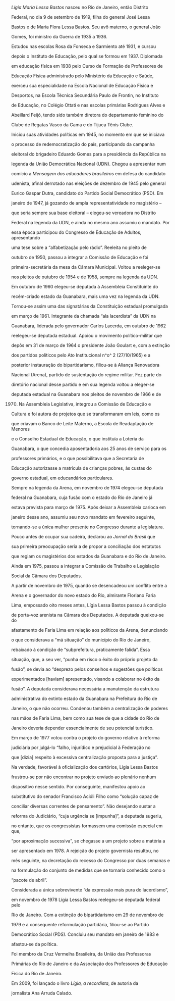 

*Lígia Maria Lessa Bastos* nasceu no Rio de Janeiro, então Distrito

Federal, no dia 9 de setembro de 1919, filha do general José Lessa

Bastos e de Maria Flora Lessa Bastos. Seu avô materno, o general João

Gomes, foi ministro da Guerra de 1935 a 1936.



Estudou nas escolas Rosa da Fonseca e Sarmiento até 1931, e cursou

depois o Instituto de Educação, pelo qual se formou em 1937. Diplomada

em educação física em 1938 pelo Curso de Formação de Professores de

Educação Física administrado pelo Ministério da Educação e Saúde,

exerceu sua especialidade na Escola Nacional de Educação Física e

Desportos, na Escola Técnica Secundária Paulo de Frontin, no Instituto

de Educação, no Colégio Ottati e nas escolas primárias Rodrigues Alves e

Abeillard Feijó, tendo sido também diretora do departamento feminino do

Clube de Regatas Vasco da Gama e do Tijuca Tênis Clube.



Iniciou suas atividades políticas em 1945, no momento em que se iniciava

o processo de redemocratização do país, participando da campanha

eleitoral do brigadeiro Eduardo Gomes para a presidência da República na

legenda da União Democrática Nacional (UDN). Chegou a apresentar num

comício a *Mensagem* *dos educadores brasileiros* em defesa do candidato

udenista, afinal derrotado nas eleições de dezembro de 1945 pelo general

Eurico Gaspar Dutra, candidato do Partido Social Democrático (PSD). Em

janeiro de 1947, já gozando de ampla representatividade no magistério –

que seria sempre sua base eleitoral – elegeu-se vereadora no Distrito

Federal na legenda da UDN, e ainda no mesmo ano assumiu o mandato. Por

essa época participou do Congresso de Educação de Adultos, apresentando

uma tese sobre a “alfabetização pelo rádio”. Reeleita no pleito de

outubro de 1950, passou a integrar a Comissão de Educação e foi

primeira-secretária da mesa da Câmara Municipal. Voltou a reeleger-se

nos pleitos de outubro de 1954 e de 1958, sempre na legenda da UDN.



Em outubro de 1960 elegeu-se deputada à Assembleia Constituinte do

recém-criado estado da Guanabara, mais uma vez na legenda da UDN.

Tornou-se assim uma das signatárias da Constituição estadual promulgada

em março de 1961. Integrante da chamada “ala lacerdista” da UDN na

Guanabara, liderada pelo governador Carlos Lacerda, em outubro de 1962

reelegeu-se deputada estadual. Apoiou o movimento político-militar que

depôs em 31 de março de 1964 o presidente João Goulart e, com a extinção

dos partidos políticos pelo Ato Institucional n^o^ 2 (27/10/1965) e a

posterior instauração do bipartidarismo, filiou-se à Aliança Renovadora

Nacional (Arena), partido de sustentação do regime militar. Fez parte do

diretório nacional desse partido e em sua legenda voltou a eleger-se

deputada estadual na Guanabara nos pleitos de novembro de 1966 e de

1970. Na Assembleia Legislativa, integrou a Comissão de Educação e

Cultura e foi autora de projetos que se transformaram em leis, como os

que criavam o Banco de Leite Materno, a Escola de Readaptação de Menores

e o Conselho Estadual de Educação, o que instituía a Loteria da

Guanabara, o que concedia aposentadoria aos 25 anos de serviço para os

professores primários, e o que possibilitava que a Secretaria de

Educação autorizasse a matrícula de crianças pobres, às custas do

governo estadual, em educandários particulares.



Sempre na legenda da Arena, em novembro de 1974 elegeu-se deputada

federal na Guanabara, cuja fusão com o estado do Rio de Janeiro já

estava prevista para março de 1975. Após deixar a Assembleia carioca em

janeiro desse ano, assumiu seu novo mandato em fevereiro seguinte,

tornando-se a única mulher presente no Congresso durante a legislatura.

Pouco antes de ocupar sua cadeira, declarou ao *Jornal do Brasil* que

sua primeira preocupação seria a de propor a conciliação dos estatutos

que regiam os magistérios dos estados da Guanabara e do Rio de Janeiro.

Ainda em 1975, passou a integrar a Comissão de Trabalho e Legislação

Social da Câmara dos Deputados.



A partir de novembro de 1975, quando se desencadeou um conflito entre a

Arena e o governador do novo estado do Rio, almirante Floriano Faria

Lima, empossado oito meses antes, Lígia Lessa Bastos passou à condição

de porta-voz arenista na Câmara dos Deputados. A deputada queixou-se do

afastamento de Faria Lima em relação aos políticos da Arena, denunciando

o que considerava a “má situação” do município do Rio de Janeiro,

rebaixado à condição de “subprefeitura, praticamente falida”. Essa

situação, que, a seu ver, “punha em risco o êxito do próprio projeto da

fusão”, se devia ao “desprezo pelos conselhos e sugestões que políticos

experimentados [haviam] apresentado, visando a colaborar no êxito da

fusão”. A deputada considerava necessária a manutenção da estrutura

administrativa do extinto estado da Guanabara na Prefeitura do Rio de

Janeiro, o que não ocorreu. Condenou também a centralização de poderes

nas mãos de Faria Lima, bem como sua tese de que a cidade do Rio de

Janeiro deveria depender essencialmente de seu potencial turístico.



Em março de 1977 votou contra o projeto do governo relativo à reforma

judiciária por julgá-lo “falho, injurídico e prejudicial à Federação no

que [dizia] respeito à excessiva centralização proposta para a justiça”.

Na verdade, favorável à oficialização dos cartórios, Lígia Lessa Bastos

frustrou-se por não encontrar no projeto enviado ao plenário nenhum

dispositivo nesse sentido. Por conseguinte, manifestou apoio ao

substitutivo do senador Francisco Acióli Filho como “solução capaz de

conciliar diversas correntes de pensamento”. Não desejando sustar a

reforma do Judiciário, “cuja urgência se [impunha]”, a deputada sugeriu,

no entanto, que os congressistas formassem uma comissão especial em que,

“por aproximação sucessiva”, se chegasse a um projeto sobre a matéria a

ser apresentado em 1978. A rejeição do projeto governista resultou, no

mês seguinte, na decretação do recesso do Congresso por duas semanas e

na formulação do conjunto de medidas que se tornaria conhecido como o

“pacote de abril”.



Considerada a única sobrevivente “da expressão mais pura do lacerdismo”,

em novembro de 1978 Lígia Lessa Bastos reelegeu-se deputada federal pelo

Rio de Janeiro. Com a extinção do bipartidarismo em 29 de novembro de

1979 e a consequente reformulação partidária, filiou-se ao Partido

Democrático Social (PDS). Concluiu seu mandato em janeiro de 1983 e

afastou-se da política.



Foi membro da Cruz Vermelha Brasileira, da União das Professoras

Primárias do Rio de Janeiro e da Associação dos Professores de Educação

Física do Rio de Janeiro.



Em 2009, foi lançado o livro *Lígia, a recordista*, de autoria da

jornalista Ana Arruda Calado.




